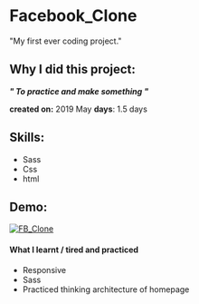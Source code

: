 # Facebook_Clone

"My first ever coding project."

## Why I did this project:

**_" To practice and make something "_**

**created on:** 2019 May
**days**: 1.5 days

## Skills:

- Sass
- Css
- html

## Demo:

[![FB_Clone](http://img.youtube.com/vi/WJXA4QMfM0I/0.jpg)](http://www.youtube.com/watch?v=WJXA4QMfM0I "FB_clone v1")

#### What I learnt / tired and practiced

- Responsive
- Sass
- Practiced thinking architecture of homepage
